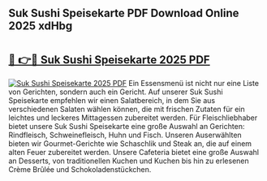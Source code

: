 ## Suk Sushi Speisekarte PDF Download Online 2025 xdHbg

# <h2><a href="http://gc8g1tv.nevu.top/?p=Suk+Sushi+Speisekarte">🔗 👉🔴 Suk Sushi Speisekarte 2025 PDF</a></h2>

[![Suk Sushi Speisekarte 2025 PDF](https://i.imgur.com/dBaPXMq.png)](http://gc8g1tv.nevu.top/?p=Suk+Sushi+Speisekarte)
Ein Essensmenü ist nicht nur eine Liste von Gerichten, sondern auch ein Gericht. Auf unserer Suk Sushi Speisekarte empfehlen wir einen Salatbereich, in dem Sie aus verschiedenen Salaten wählen können, die mit frischen Zutaten für ein leichtes und leckeres Mittagessen zubereitet werden. Für Fleischliebhaber bietet unsere Suk Sushi Speisekarte eine große Auswahl an Gerichten: Rindfleisch, Schweinefleisch, Huhn und Fisch. Unseren Auserwählten bieten wir Gourmet-Gerichte wie Schaschlik und Steak an, die auf einem alten Feuer zubereitet werden. Unsere Cafeteria bietet eine große Auswahl an Desserts, von traditionellen Kuchen und Kuchen bis hin zu erlesenen Crème Brûlée und Schokoladenstückchen.
